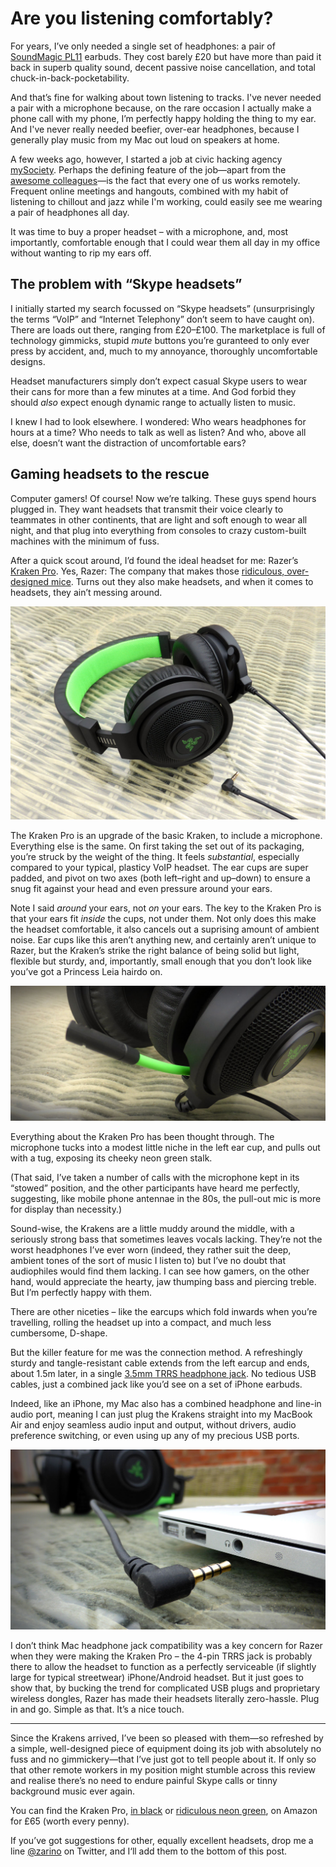 # Are you listening comfortably?

For years, I’ve only needed a single set of headphones: a pair of [SoundMagic PL11](http://www.amazon.co.uk/gp/product/B0044X6T5E/ref=as_li_ss_tl?ie=UTF8&camp=1634&creative=19450&creativeASIN=B0044X6T5E&linkCode=as2&tag=zarsblo05-21) earbuds. They cost barely £20 but have more than paid it back in superb quality sound, decent passive noise cancellation, and total chuck-in-back-pocketability.

And that’s fine for walking about town listening to tracks. I've never needed a pair with a microphone because, on the rare occasion I actually make a phone call with my phone, I’m perfectly happy holding the thing to my ear. And I've never really needed beefier, over-ear headphones, because I generally play music from my Mac out loud on speakers at home.

A few weeks ago, however, I started a job at civic hacking agency [mySociety](http://mysociety.org). Perhaps the defining feature of the job—apart from the [awesome colleagues](https://twitter.com/zarino/status/450927596470296576)—is the fact that every one of us works remotely. Frequent online meetings and hangouts, combined with my habit of listening to chillout and jazz while I'm working, could easily see me wearing a pair of headphones all day.

It was time to buy a proper headset – with a microphone, and, most importantly, comfortable enough that I could wear them all day in my office without wanting to rip my ears off.

## The problem with “Skype headsets”

I initially started my search focussed on “Skype headsets” (unsurprisingly the terms “VoIP” and “Internet Telephony” don’t seem to have caught on). There are loads out there, ranging from £20–£100. The marketplace is full of technology gimmicks, stupid *mute* buttons you’re guranteed to only ever press by accident, and, much to my annoyance, thoroughly uncomfortable designs.

Headset manufacturers simply don’t expect casual Skype users to wear their cans for more than a few minutes at a time. And God forbid they should *also* expect enough dynamic range to actually listen to music.

I knew I had to look elsewhere. I wondered: Who wears headphones for hours at a time? Who needs to talk as well as listen? And who, above all else, doesn’t want the distraction of uncomfortable ears?

## Gaming headsets to the rescue

Computer gamers! Of course! Now we’re talking. These guys spend hours plugged in. They want headsets that transmit their voice clearly to teammates in other continents, that are light and soft enough to wear all night, and that plug into everything from consoles to crazy custom-built machines with the minimum of fuss.

After a quick scout around, I’d found the ideal headset for me: Razer’s [Kraken Pro](http://www.razerzone.com/gb-en/gaming-audio/razer-kraken-pro/). Yes, Razer: The company that makes those [ridiculous, over-designed mice](/media/razer-ouroboros.jpg). Turns out they also make headsets, and when it comes to headsets, they ain’t messing around.

![Razer Kraken Pro](/media/kraken-pro.jpg)

The Kraken Pro is an upgrade of the basic Kraken, to include a microphone. Everything else is the same. On first taking the set out of its packaging, you’re struck by the weight of the thing. It feels *substantial*, especially compared to your typical, plasticy VoIP headset. The ear cups are super padded, and pivot on two axes (both left–right and up–down) to ensure a snug fit against your head and even pressure around your ears.

Note I said *around* your ears, not *on* your ears. The key to the Kraken Pro is that your ears fit *inside* the cups, not under them. Not only does this make the headset comfortable, it also cancels out a suprising amount of ambient noise. Ear cups like this aren’t anything new, and certainly aren’t unique to Razer, but the Kraken’s strike the right balance of being solid but light, flexible but sturdy, and, importantly, small enough that you don’t look like you’ve got a Princess Leia hairdo on.

![Kraken Pro pull-out microphone](/media/kraken-pro-mic.jpg)

Everything about the Kraken Pro has been thought through. The microphone tucks into a modest little niche in the left ear cup, and pulls out with a tug, exposing its cheeky neon green stalk.

(That said, I’ve taken a number of calls with the microphone kept in its “stowed” position, and the other participants have heard me perfectly, suggesting, like mobile phone antennae in the 80s, the pull-out mic is more for display than necessity.)

Sound-wise, the Krakens are a little muddy around the middle, with a seriously strong bass that sometimes leaves vocals lacking. They’re not the worst headphones I’ve ever worn (indeed, they rather suit the deep, ambient tones of the sort of music I listen to) but I’ve no doubt that audiophiles would find them lacking. I can see how gamers, on the other hand, would appreciate the hearty, jaw thumping bass and piercing treble. But I’m perfectly happy with them.

There are other niceties – like the earcups which fold inwards when you’re travelling, rolling the headset up into a compact, and much less cumbersome, D-shape.

But the killer feature for me was the connection method. A refreshingly sturdy and tangle-resistant cable extends from the left earcup and ends, about 1.5m later, in a single [3.5mm TRRS headphone jack](https://en.wikipedia.org/wiki/Phone_connector_%28audio%29#Mobile_phones). No tedious USB cables, just a combined jack like you’d see on a set of iPhone earbuds.

Indeed, like an iPhone, my Mac also has a combined headphone and line-in audio port, meaning I can just plug the Krakens straight into my MacBook Air and enjoy seamless audio input and output, without drivers, audio preference switching, or even using up any of my precious USB ports.

![Kraken Pro multifunction headphone jack](/media/kraken-pro-jack.jpg)

I don’t think Mac headphone jack compatibility was a key concern for Razer when they were making the Kraken Pro – the 4-pin TRRS jack is probably there to allow the headset to function as a perfectly serviceable (if slightly large for typical streetwear) iPhone/Android headset. But it just goes to show that, by bucking the trend for complicated USB plugs and proprietary wireless dongles, Razer has made their headsets literally zero-hassle. Plug in and go. Simple as that. It’s a nice touch.

---

Since the Krakens arrived, I’ve been so pleased with them—so refreshed by a simple, well-designed piece of equipment doing its job with absolutely no fuss and no gimmickery—that I’ve just got to tell people about it. If only so that other remote workers in my position might stumble across this review and realise there’s no need to endure painful Skype calls or tinny background music ever again.

You can find the Kraken Pro, [in black](http://www.amazon.co.uk/gp/product/B009O251OK/ref=as_li_qf_sp_asin_il_tl?ie=UTF8&camp=1634&creative=6738&creativeASIN=B009O251OK&linkCode=as2&tag=zarsblo05-21) or [ridiculous neon green](http://www.amazon.co.uk/gp/product/B009L0ES12/ref=as_li_qf_sp_asin_il_tl?ie=UTF8&camp=1634&creative=6738&creativeASIN=B009L0ES12&linkCode=as2&tag=zarsblo05-21), on Amazon for £65 (worth every penny).

If you’ve got suggestions for other, equally excellent headsets, drop me a line [@zarino](https://twitter.com/zarino) on Twitter, and I‘ll add them to the bottom of this post.

<link href="/post/beauty-and-utility">
<link href="/post/teaching-everyone-to-hack">
<meta name="description" content="In which Zarino searches for a comfortable set of headphones for his new remote-working job, and discovers the holy grail in an unexpected place… the Gaming aisle.">
